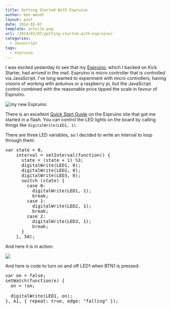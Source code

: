 ```yaml
---
title: Getting Started With Espruino
author: ben-wendt
layout: post
date: 2014-02-07
template: article.pug
url: /2014/02/07/getting-started-with-espruino/
categories:
  - Javascript
tags:
  - espruino
---
```

I was excited yesterday to see that my [Espruino][1], which I backed on Kick Starter, had arrived in the mail. Espruino is micro controller that is controlled via JavaScript. I&#8217;ve long wanted to experiment with micro controllers, having visions of working with arduinos or a raspberry pi, but the JavaScript control combined with the reasonable price tipped the scale in favour of Espruino.

<span class="more"></span>

![my new Espruino][2]

There is an excellent [Quick Start Guide][3] on the Espruino site that got me started in a flash. You can control the LED lights on the board by calling things like `digitalWrite(LED1, 1)`.

There are three LED variables, so I decided to write an interval to loop through them:

<pre class="brush: jscript; title: ; notranslate" title="">var state = 0,
    interval = setInterval(function() {
      state = (state + 1) %3;
      digitalWrite(LED1, 0);
      digitalWrite(LED2, 0);
      digitalWrite(LED3, 0);
      switch (state) {
        case 0:
          digitalWrite(LED1, 1);
          break;
        case 1:
          digitalWrite(LED2, 1);
          break;
        case 2:
          digitalWrite(LED3, 1);
          break;
      }
    }, 50);
</pre>

And here it is in action:

![][4]

And here is code to turn on and off LED1 when BTN1 is pressed:

<pre class="brush: jscript; title: ; notranslate" title="">var on = false;
setWatch(function(e) {
  on = !on;
  
  digitalWrite(LED1, on);
}, A1, { repeat: true, edge: "falling" });

</pre>

 [1]: http://www.espruino.com/
 [2]: http://benwendt.ca/images/IMG_20140207_092616-2.jpg
 [3]: http://www.espruino.com/Quick+Start
 [4]: http://benwendt.ca/images/base2.gif
